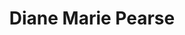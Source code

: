 ---
layout: layouts/profile.liquid
title: Diane Marie Pearse
id: diane_marie_pearse
prefix: 
first: Diane
middle: Marie
last: Pearse
suffix: 
currentTitle: Corporate Board Director/Former CEO of Hickory Farms/Executive Coach
currentOrg: MSA Safety Incorporated and Basic American Foods Incorporated
bio: Diane Pearse is an experienced independent director and an SEC Financial Expert with more than a decade of public and private company board experience. She is an experienced Audit Committee chair and an experienced Compensation Committee and Law Committee member. <br /><br />Diane was a successful C-Suite executive, having held CEO, COO and CFO roles for several companies. She is the retired Chief Executive Officer and President of Hickory Farms, LLC, a leading multi-channel retailer of food gifts and specialty foods. During her tenure in the role, she led a transformation of the company to reinvent the brand, aggressively grow the eCommerce business and increase profitability.<br /><br />Diane possesses exceptional leadership, financial and operating skills that were demonstrated through her success as the CEO of Hickory Farms and in other senior roles, including as the Senior Vice President of Operations and Merchandising for Redbox and as the Chief Financial Officer for Crate and Barrel. Her financial expertise was developed by holding progressive roles within the Finance function of Amoco Corporation and BP.
linkedin: https://http://www.linkedin.com/in/diane-pearse-3a87a917/
tiktok: 
twitter: 
aboutme: 
insta: 
orgURL: 
snapchat: 
personalURL: 
smallHeadshotURL: assets/images/headshots/Linkedin2017.JPG
originalHeadshotURL: assets/images/headshots/Linkedin2017.JPG
tags-experience: 
 - Private Companies
 - Public Companies
 - SEC Qualified Financial Expert
 - Accounting
 - B2B
 - B2C
 - Finance
 - International
 - Mergers & Acquisitions
 - P&L&#58; $0-$500M
 - Private Companies
 - Public Companies
 - SEC Qualified Financial Expert
 - Supply Chain
 - Transformational and Growth
 - Turnaround
tags-current-industries: 
 - Corporate Directorships
 - Financial Activities
 - Food Manufacturing
 - Manufacturing
 - Oil and Gas Extraction
 - Petroleum and Coal Products Manufacturing
 - Retired
tags-current-position: 
tags-past-industries: 
 - Accounting
 - Arts, Entertainment, and Recreation
 - Chemical Manufacturing
 - Corporate Directorships
 - Energy/Utilities
 - Financial Activities
 - Food Manufacturing
 - Food and Beverage Stores
 - Furniture and Home Furnishings Stores
 - Manufacturing
 - Marketing/Sales
 - Miscellaneous Store Retailers
 - Nonstore Retailers
 - Oil and Gas Extraction
 - Pipeline Transportation
 - Plastics and Rubber Products Manufacturing
 - Private Equity
 - Retired
 - Supply Chain/Distribution/Logistics
 - Transportation and Warehousing
 - Warehousing and Storage
tags-past-position: 
 - CEO / Chief Executive Officer
 - CFO / Chief Financial Officer
 - COO / Chief Operating Officer
 - President
 - SVP / Senior Vice President
 - VP / Vice President
tags-current-board-service: 
    - Corporate Private
    - Corporate Public
    - Nonprofit
tags-past-board-service: 
    - Corporate Public
    - Nonprofit
    - Private Equity
boards-current-corporate-private: 
 - Basic American Foods Inc, Independent Director; Chair of Audit and Finance Committee
boards-current-corporate-public: 
 - MSA Safety Inc, Independent Director; Chair of Finance Committee; Audit Committee Member
boards-current-nonprofit: 
 - Uniting Voices Chicago(formerly Chicago Children's Choir), Director
boards-current-privateequity: 
boards-current-spac: 
boards-current-vc: 
boards-past-corporate-private: 
boards-past-corporate-public: 
 - MSA Safety Inc, Independent Director; Chair of Audit Committee; Compensation Committee Member; Law Committee Member
boards-past-nonprofit: 
 - DePaul University's Driehaus College of Business, Dean's Advisory Council Member
boards-past-privateequity: 
 - Hickory Farms, LLC, Non-Independent Director
boards-past-spac: 
boards-past-vc: 
---